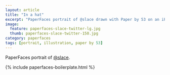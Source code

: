 ```yaml
---
layout: article
title: "In a hat"
excerpt: "PaperFaces portrait of @slace drawn with Paper by 53 on an iPad."
image: 
  feature: paperfaces-slace-twitter-lg.jpg
  thumb: paperfaces-slace-twitter-150.jpg
category: paperfaces
tags: [portrait, illustration, paper by 53]
---
```


PaperFaces portrait of [@slace](http://twitter.com/slace).

{% include paperfaces-boilerplate.html %}
